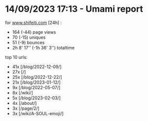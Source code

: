 # 14/09/2023 17:13 - Umami report
for www.shifeiti.com [24h] :

 - 164 (-44) page views
 - 70 (-15) uniques
 - 51 (-9) bounces
 - 2h 8' 17'' (-1h 36' 3'') totaltime


top 10 urls:
 - 41x [/blog/2022-12-09/]
 - 27x [/]
 - 25x [/blog/2022-12-22/]
 - 21x [/blog/2023-01-12/]
 - 9x [/blog/2022-05-07/]
 - 8x [/wiki/]
 - 5x [/blog/2023-02-03/]
 - 4x [/about/]
 - 3x [/page/2/]
 - 3x [/wiki/A-SOUL-emoji/]


